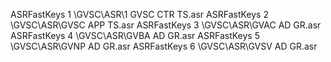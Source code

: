 ASRFastKeys	1	\GVSC\ASR\1 GVSC CTR TS.asr
ASRFastKeys	2	\GVSC\ASR\GVSC APP TS.asr
ASRFastKeys	3	\GVSC\ASR\GVAC AD GR.asr
ASRFastKeys	4	\GVSC\ASR\GVBA AD GR.asr
ASRFastKeys	5	\GVSC\ASR\GVNP AD GR.asr
ASRFastKeys	6	\GVSC\ASR\GVSV AD GR.asr